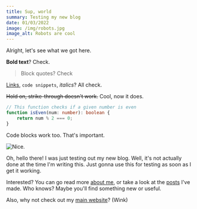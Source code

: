 ```yaml
---
title: Sup, world
summary: Testing my new blog
date: 01/03/2022
image: /img/robots.jpg
image_alt: Robots are cool
---
```


Alright, let's see what we got here.

**Bold text**? Check.

> Block quotes? Check

[Links](https://www.youtube.com/watch?v=dQw4w9WgXcQ), `code snippets`, _italics_? All check.

~~Hold on, strike-through doesn't work.~~ Cool, now it does.

```typescript
// This function checks if a given number is even
function isEven(num: number): boolean {
	return num % 2 === 0;
}
```

Code blocks work too. That's important.

![Nice.](/img/thumbs_up.gif)

Oh, hello there! I was just testing out my new blog. Well, it's not actually done at the time I'm writing this. Just gonna use this for testing as soon as I get it working.

Interested? You can go read more [about me](/about), or take a look at the [posts](/posts) I've made. Who knows? Maybe you'll find something new or useful.

Also, why not check out my [main website](https://elchologamer.me)? (Wink)
